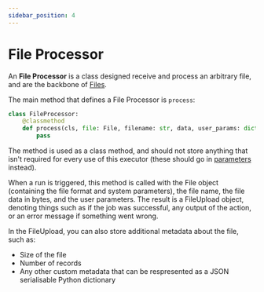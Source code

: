 ```yaml
---
sidebar_position: 4
---
```


# File Processor
An **File Processor** is a class designed receive and process an arbitrary file, and are the
backbone of [Files](../file.md).

The main method that defines a File Processor is `process`:

```python
class FileProcessor:
    @classmethod
    def process(cls, file: File, filename: str, data, user_params: dict | None, user_id: int) -> FileUpload:
        pass
```

The method is used as a class method, and should not store anything that isn't required
for every use of this executor (these should go in [parameters](../parameters.md) instead).

When a run is triggered, this method is called with the File object (containing the file
format and system parameters), the file name, the file data in bytes, and the user parameters.
The result is a FileUpload object, denoting things such as if the job was successful, any output
of the action, or an error message if something went wrong. 

In the FileUpload, you can also store additional metadata about the file, such as:
* Size of the file
* Number of records
* Any other custom metadata that can be respresented as a JSON serialisable Python dictionary
